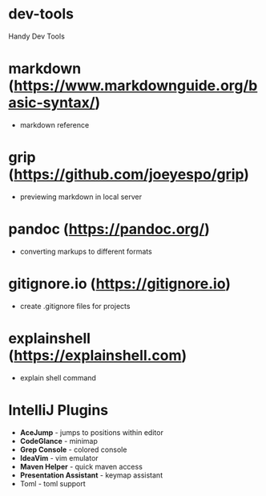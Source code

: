 # dev-tools
Handy Dev Tools

# markdown (https://www.markdownguide.org/basic-syntax/)
* markdown reference

# grip (https://github.com/joeyespo/grip)
* previewing markdown in local server

# pandoc (https://pandoc.org/)
* converting markups to different formats

# gitignore.io (https://gitignore.io)
* create .gitignore files for projects

# explainshell (https://explainshell.com)
* explain shell command

# IntelliJ Plugins
* __AceJump__ - jumps to positions within editor
* __CodeGlance__ - minimap
* __Grep Console__ - colored console
* __IdeaVim__ - vim emulator
* __Maven Helper__ - quick maven access
* __Presentation Assistant__ - keymap assistant
* Toml - toml support

